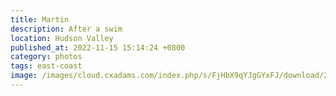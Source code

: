 ```yaml
---
title: Martin
description: After a swim
location: Hudson Valley
published_at: 2022-11-15 15:14:24 +0800
category: photos
tags: east-coast
image: /images/cloud.cxadams.com/index.php/s/FjHbX9qYJgGYxFJ/download/20180805-1821_Shookville_L1003561-0.jpg
---
```

